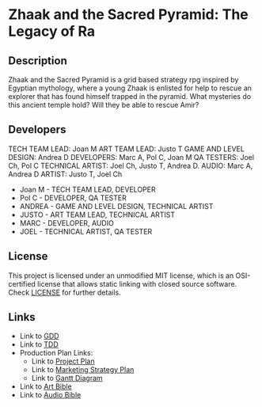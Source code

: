 # Zhaak and the Sacred Pyramid: The Legacy of Ra

## Description

Zhaak and the Sacred Pyramid is a grid based strategy rpg inspired by Egyptian mythology, where a young Zhaak is enlisted for help to
rescue an explorer that has found himself trapped in the pyramid. What mysteries do this ancient temple hold? Will they be able to rescue Amir?

## Developers

TECH TEAM LEAD: Joan M
ART TEAM LEAD: Justo T
GAME AND LEVEL DESIGN: Andrea D
DEVELOPERS: Marc A, Pol C, Joan M
QA TESTERS: Joel Ch, Pol C
TECHNICAL ARTIST: Joel Ch, Justo T, Andrea D.
AUDIO: Marc A, Andrea D
ARTIST: Justo T, Joel Ch

 - Joan M - TECH TEAM LEAD, DEVELOPER
 - Pol C - DEVELOPER, QA TESTER
 - ANDREA - GAME AND LEVEL DESIGN, TECHNICAL ARTIST
 - JUSTO - ART TEAM LEAD, TECHNICAL ARTIST
 - MARC - DEVELOPER, AUDIO
 - JOEL - TECHNICAL ARTIST, QA TESTER

## License

This project is licensed under an unmodified MIT license, which is an OSI-certified license that allows static linking with closed source software. Check [LICENSE](LICENSE) for further details.

## Links

 - Link to [GDD](https://docs.google.com/document/d/10BjJT5iYlnWMUcPq0piOajL4E_s3uIRq5hB165xh6m0/edit?usp=sharing)
 - Link to [TDD](https://docs.google.com/document/d/15KvzWB9BoVU62rduPc6c0yvtSGSi0mbiuxM6tS_640M/edit?usp=sharing)
 - Production Plan Links:
     - Link to [Project Plan](https://docs.google.com/document/d/18myElpfrDsQrwcyYM9p0Sn7JV1scZhN15Dni6ZoLBko/edit?usp=sharing)
     - Link to [Marketing Strategy Plan](https://docs.google.com/document/d/1L_knH8L46Ws_p5JwHxNSLRCq3NJtQHNPVe3dPcSdwYc/edit?usp=sharing)
     - Link to [Gantt Diagram](https://docs.google.com/spreadsheets/d/1fbky5arG0KPHIsfXHo7sZX60baV_MCRsRxpTrWZfDK4/edit?usp=sharing)
 - Link to [Art Bible](https://docs.google.com/document/d/1zVPyCdnckT4aZ6BajktngFRqlSkumyaxH1FKF5O-oQU/edit?usp=sharing)
 - Link to [Audio Bible](https://docs.google.com/document/d/1WyJz4OcRZ4-4EDC0rx_Pecj3azmFRvV8mGxPlmchJw8/edit?usp=sharing)
